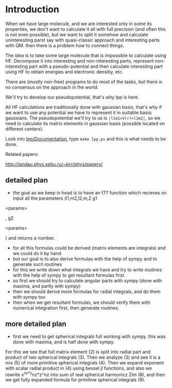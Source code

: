 # Introduction #

When we have large molecule, and we are interested only in some its properties, we don't want to calculate it all with full precision (and often this is not even possible), but we want to split it somehow and calculate uninteresting parst say with quasi-classic approach and interesting parts with QM. then there is a problem how to connect things.

The idea is to take some large molecule that is impossible to calculate using HF. Decompose it into interesting and non-interesting parts, represent non-interesting part with a pseudo-potential and then calculate interesting part using HF to obtain energies and electronic densitiy, etc.

There are (mostly non-free) programs to do most of the tasks, but there is no consensus on the approach in the world.

We'll try to develop our pseudopotential, that's why lpp is here.

All HF calculations are traditionally done with gaussian basis, that's why if we want to use any potential we have to represent it in suitable basis: gaussians. The pseudopotential we'll try to us is `|l1m1>V(r)<l2m2|`, so we need to calculate its matrix elements in gaussian basis (possible located on different centers).

Look into [lpp/Documentation](http://hg.sympy.org/pyqm/file/tip/lpp/Documentation/), type `make lpp.ps` and this is what needs to be done.

Related papers:

http://landau.phys.spbu.ru/~kirr/phys/papers/

## detailed plan ##

  * the goal as we keep in head is to have an f77 function which recieves on input all the parameters (l1,m2,l2,m,2 g1

&lt;params&gt;

, g2

&lt;params&gt;

) and returns a number.
  * for all this formulas could be derived (matrix elements are integrals) and we could do it by hand
  * but our goal is to also derive formulas with the help of sympy and to generate such routines
  * for this we write down what integrals we have and try to write routines with the help of sympy to get resultant formulas first.
  * so first we should try to calculate angular parts with sympy (done with maxima, and partly with sympy)
  * then we should derive more formulas for radial integrals, and do them with sympy too
  * then when we get resultant formulas, we should verify them with numerical integration first, then generate routines.

## more detailed plan ##

  * first we need to get spherical integrals full working with sympy. this was done with maxima, and is half done with sympy.

For this we see that full matrix element (2) is split into radial part and product of two spherical integrals (3). Then we analyze (3) and see it is a mix (5) of more primitive spherical integrals (4). Then we expand exponent with scalar radial product in (4) using bessel jl functions, and also we rewrite x<sup>nx*y</sup>nz\*z^nz into sum of real spherical harmonicz Zlm (8), and then we get fully expanded formula for primitive spherical integrals (9).